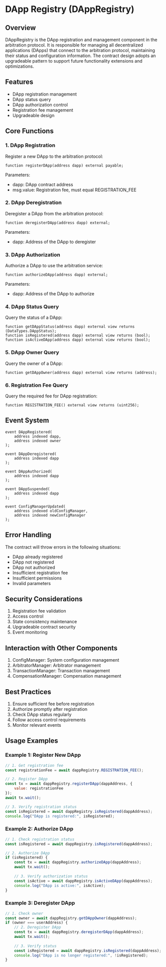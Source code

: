 # DApp Registry (DAppRegistry)

## Overview
DAppRegistry is the DApp registration and management component in the arbitration protocol. It is responsible for managing all decentralized applications (DApps) that connect to the arbitration protocol, maintaining their status and configuration information. The contract design adopts an upgradeable pattern to support future functionality extensions and optimizations.

## Features
- DApp registration management
- DApp status query
- DApp authorization control
- Registration fee management
- Upgradeable design

## Core Functions

### 1. DApp Registration
Register a new DApp to the arbitration protocol:
```solidity
function registerDApp(address dapp) external payable;
```

Parameters:
- dapp: DApp contract address
- msg.value: Registration fee, must equal REGISTRATION_FEE

### 2. DApp Deregistration
Deregister a DApp from the arbitration protocol:
```solidity
function deregisterDApp(address dapp) external;
```

Parameters:
- dapp: Address of the DApp to deregister

### 3. DApp Authorization
Authorize a DApp to use the arbitration service:
```solidity
function authorizeDApp(address dapp) external;
```

Parameters:
- dapp: Address of the DApp to authorize

### 4. DApp Status Query
Query the status of a DApp:
```solidity
function getDAppStatus(address dapp) external view returns (DataTypes.DAppStatus);
function isRegistered(address dapp) external view returns (bool);
function isActiveDApp(address dapp) external view returns (bool);
```

### 5. DApp Owner Query
Query the owner of a DApp:
```solidity
function getDAppOwner(address dapp) external view returns (address);
```

### 6. Registration Fee Query
Query the required fee for DApp registration:
```solidity
function REGISTRATION_FEE() external view returns (uint256);
```

## Event System
```solidity
event DAppRegistered(
    address indexed dapp,
    address indexed owner
);

event DAppDeregistered(
    address indexed dapp
);

event DAppAuthorized(
    address indexed dapp
);

event DAppSuspended(
    address indexed dapp
);

event ConfigManagerUpdated(
    address indexed oldConfigManager,
    address indexed newConfigManager
);
```

## Error Handling
The contract will throw errors in the following situations:
- DApp already registered
- DApp not registered
- DApp not authorized
- Insufficient registration fee
- Insufficient permissions
- Invalid parameters

## Security Considerations
1. Registration fee validation
2. Access control
3. State consistency maintenance
4. Upgradeable contract security
5. Event monitoring

## Interaction with Other Components
1. ConfigManager: System configuration management
2. ArbitratorManager: Arbitrator management
3. TransactionManager: Transaction management
4. CompensationManager: Compensation management

## Best Practices
1. Ensure sufficient fee before registration
2. Authorize promptly after registration
3. Check DApp status regularly
4. Follow access control requirements
5. Monitor relevant events

## Usage Examples

### Example 1: Register New DApp
```javascript
// 1. Get registration fee
const registrationFee = await dappRegistry.REGISTRATION_FEE();

// 2. Register DApp
const tx = await dappRegistry.registerDApp(dappAddress, {
    value: registrationFee
});
await tx.wait();

// 3. Verify registration status
const isRegistered = await dappRegistry.isRegistered(dappAddress);
console.log("DApp is registered:", isRegistered);
```

### Example 2: Authorize DApp
```javascript
// 1. Check registration status
const isRegistered = await dappRegistry.isRegistered(dappAddress);

// 2. Authorize DApp
if (isRegistered) {
    const tx = await dappRegistry.authorizeDApp(dappAddress);
    await tx.wait();
    
    // 3. Verify authorization status
    const isActive = await dappRegistry.isActiveDApp(dappAddress);
    console.log("DApp is active:", isActive);
}
```

### Example 3: Deregister DApp
```javascript
// 1. Check owner
const owner = await dappRegistry.getDAppOwner(dappAddress);
if (owner === userAddress) {
    // 2. Deregister DApp
    const tx = await dappRegistry.deregisterDApp(dappAddress);
    await tx.wait();
    
    // 3. Verify status
    const isRegistered = await dappRegistry.isRegistered(dappAddress);
    console.log("DApp is no longer registered:", !isRegistered);
}